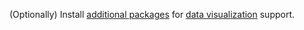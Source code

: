 
(Optionally) Install [additional packages](../../../installation/python-installation-additional-data-visualization-packages.md) for [data visualization](../../../features/visualization.md) support.
